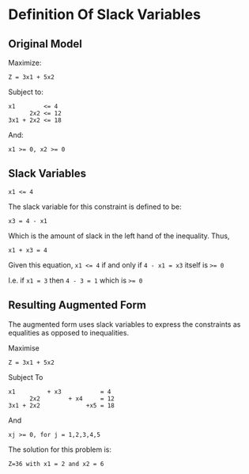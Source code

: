 # Definition Of Slack Variables

## Original Model

Maximize: 
```
Z = 3x1 + 5x2 
```

Subject to:
```
x1        <= 4
      2x2 <= 12
3x1 + 2x2 <= 18
```

And: 
```
x1 >= 0, x2 >= 0
```

## Slack Variables

```
x1 <= 4
```

The slack variable for this constraint is defined to be:

```
x3 = 4 - x1
```

Which is the amount of slack in the left hand of the inequality. Thus,

```
x1 + x3 = 4
```

Given this equation, `x1 <= 4` if and only if `4 - x1 = x3` itself is `>= 0`

I.e. if `x1 = 3` then `4 - 3 = 1` which is `>= 0`

## Resulting Augmented Form

The augmented form uses slack variables to express the constraints as equalities as opposed to inequalities.

Maximise

```
Z = 3x1 + 5x2
```

Subject To

```
x1         + x3           = 4
      2x2        + x4     = 12
3x1 + 2x2             +x5 = 18
``` 

And 

```
xj >= 0, for j = 1,2,3,4,5
```

The solution for this problem is:

```
Z=36 with x1 = 2 and x2 = 6
```

